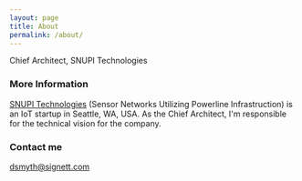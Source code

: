 ```yaml
---
layout: page
title: About
permalink: /about/
---
```


Chief Architect, SNUPI Technologies

### More Information

[SNUPI Technologies](http://www.snupi.com) (Sensor Networks Utilizing Powerline Infrastruction) is an IoT startup in Seattle, WA, USA. As the Chief Architect, I'm responsible for the technical vision for the company.

### Contact me

[dsmyth@signett.com](mailto:dsmyth@signett.com)
